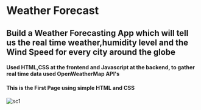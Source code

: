 # Weather Forecast

## Build a Weather Forecasting App which will tell us the real time weather,humidity level and the Wind Speed for every city around the globe
#### Used HTML,CSS at the frontend and Javascript at the backend, to gather real time data used OpenWeatherMap API's
#### This is the First Page using simple HTML and CSS
![sc1](https://github.com/user-attachments/assets/003b22b5-3e37-44d1-a4fc-f4fa1fe9f661)
